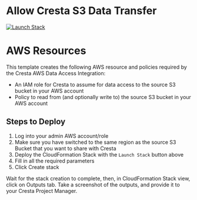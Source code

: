 # Allow Cresta S3 Data Transfer

[![Launch Stack](https://s3.amazonaws.com/cloudformation-examples/cloudformation-launch-stack.png)](https://console.aws.amazon.com/cloudformation/home#/stacks/create/review?stackName=allow-cresta-s3-data-transfer&templateURL=https://cresta-cloudformation-template.s3.amazonaws.com/allow-cresta-s3-data-transfer/aws/main.yaml)

# AWS Resources

This template creates the following AWS resource and policies required by the Cresta AWS Data Access Integration:

- An IAM role for Cresta to assume for data access to the source S3 bucket in your AWS account
- Policy to read from (and optionally write to) the source S3 bucket in your AWS account

## Steps to Deploy

1. Log into your admin AWS account/role
2. Make sure you have switched to the same region as the source S3 Bucket that you want to share with Cresta
3. Deploy the CloudFormation Stack with the `Launch Stack` button above
4. Fill in all the required parameters
5. Click Create stack

Wait for the stack creation to complete, then, in CloudFormation Stack view, click on Outputs tab. Take a screenshot
  of the outputs, and provide it to your Cresta Project Manager.
